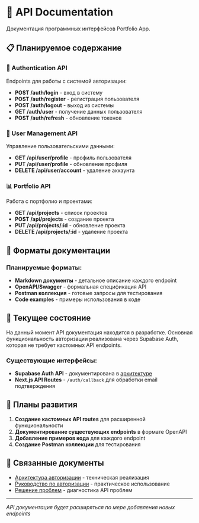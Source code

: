 # 🔌 API Documentation

Документация программных интерфейсов Portfolio App.

## 📋 Планируемое содержание

### 🔐 Authentication API
Endpoints для работы с системой авторизации:
- **POST /auth/login** - вход в систему
- **POST /auth/register** - регистрация пользователя  
- **POST /auth/logout** - выход из системы
- **GET /auth/user** - получение данных пользователя
- **POST /auth/refresh** - обновление токенов

### 👤 User Management API
Управление пользовательскими данными:
- **GET /api/user/profile** - профиль пользователя
- **PUT /api/user/profile** - обновление профиля
- **DELETE /api/user/account** - удаление аккаунта

### 📊 Portfolio API
Работа с портфолио и проектами:
- **GET /api/projects** - список проектов
- **POST /api/projects** - создание проекта
- **PUT /api/projects/:id** - обновление проекта
- **DELETE /api/projects/:id** - удаление проекта

## 🎯 Форматы документации

### Планируемые форматы:
- **Markdown документы** - детальное описание каждого endpoint
- **OpenAPI/Swagger** - формальная спецификация API
- **Postman коллекция** - готовые запросы для тестирования
- **Code examples** - примеры использования в коде

## 🔗 Текущее состояние

На данный момент API документация находится в разработке. Основная функциональность авторизации реализована через Supabase Auth, которая не требует кастомных API endpoints.

### Существующие интерфейсы:
- **Supabase Auth API** - документирована в [архитектуре](../architecture/authentication.md)
- **Next.js API Routes** - `/auth/callback` для обработки email подтверждения

## 🚀 Планы развития

1. **Создание кастомных API routes** для расширенной функциональности
2. **Документирование существующих endpoints** в формате OpenAPI
3. **Добавление примеров кода** для каждого endpoint
4. **Создание Postman коллекции** для тестирования

## 🔗 Связанные документы

- [Архитектура авторизации](../architecture/authentication.md) - техническая реализация
- [Руководство по авторизации](../guides/authentication-guide.md) - практическое использование
- [Решение проблем](../troubleshooting/authentication.md) - диагностика API проблем

---

*API документация будет расширяться по мере добавления новых endpoints*

